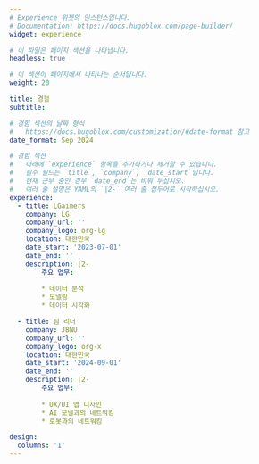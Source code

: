 ```yaml
---
# Experience 위젯의 인스턴스입니다.
# Documentation: https://docs.hugoblox.com/page-builder/
widget: experience

# 이 파일은 페이지 섹션을 나타냅니다.
headless: true

# 이 섹션이 페이지에서 나타나는 순서입니다.
weight: 20

title: 경험
subtitle:

# 경험 섹션의 날짜 형식
#   https://docs.hugoblox.com/customization/#date-format 참고
date_format: Sep 2024

# 경험 섹션
#   아래에 `experience` 항목을 추가하거나 제거할 수 있습니다.
#   필수 필드는 `title`, `company`, `date_start`입니다.
#   현재 근무 중인 경우 `date_end`는 비워 두십시오.
#   여러 줄 설명은 YAML의 `|2-` 여러 줄 접두어로 시작하십시오.
experience:
  - title: LGaimers
    company: LG
    company_url: ''
    company_logo: org-lg
    location: 대한민국
    date_start: '2023-07-01'
    date_end: ''
    description: |2-
        주요 업무:
        
        * 데이터 분석
        * 모델링
        * 데이터 시각화

  - title: 팀 리더
    company: JBNU
    company_url: ''
    company_logo: org-x
    location: 대한민국
    date_start: '2024-09-01'
    date_end: ''
    description: |2-
        주요 업무:
        
        * UX/UI 앱 디자인
        * AI 모델과의 네트워킹
        * 로봇과의 네트워킹

design:
  columns: '1'
---
```

